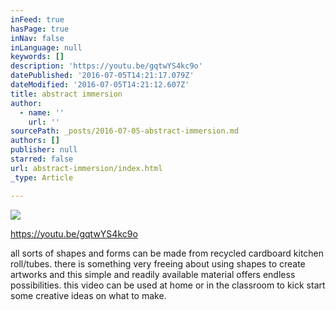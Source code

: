 ```yaml
---
inFeed: true
hasPage: true
inNav: false
inLanguage: null
keywords: []
description: 'https://youtu.be/gqtwYS4kc9o'
datePublished: '2016-07-05T14:21:17.079Z'
dateModified: '2016-07-05T14:21:12.607Z'
title: abstract immersion
author:
  - name: ''
    url: ''
sourcePath: _posts/2016-07-05-abstract-immersion.md
authors: []
publisher: null
starred: false
url: abstract-immersion/index.html
_type: Article

---
```

![](https://the-grid-user-content.s3-us-west-2.amazonaws.com/383ad60f-4b73-409c-9354-ff934cb6cf90.jpg)

https://youtu.be/gqtwYS4kc9o

all sorts of shapes and forms can be made from recycled cardboard kitchen roll/tubes. there is something very freeing about using shapes to create artworks and this simple and readily available material offers endless possibilities. this video can be used at home or in the classroom to kick start some creative ideas on what to make.